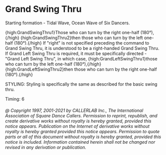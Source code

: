 
# Grand Swing Thru

Starting formation - Tidal Wave, Ocean Wave of Six Dancers. 


{high:GrandSwingThru1}Those who can turn by the right one-half (180°),{/high}
{high:GrandSwingThru2}then those who can turn by the left
one-half (180°).{/high} If "right" is not specified preceding the command to Grand
Swing Thru, it is understood to be a right-handed Grand Swing Thru. If Grand Left Swing
Thru is required, it must be specifically directed - "Grand Left Swing Thru", in
which case,
{high:GrandLeftSwingThru1}those who can turn by the left one-half (180°),{/high}
{high:GrandLeftSwingThru2}then those who can turn by
the right one-half (180°).{/high}


STYLING: Styling is specifically the same as described for the basic  swing thru.

Timing: 6
###### @ Copyright 1997, 2001-2021 by CALLERLAB Inc., The International Association of Square Dance Callers. Permission to reprint, republish, and create derivative works without royalty is hereby granted, provided this notice appears. Publication on the Internet of derivative works without royalty is hereby granted provided this notice appears. Permission to quote parts or all of this document without royalty is hereby granted, provided this notice is included. Information contained herein shall not be changed nor revised in any derivation or publication.
